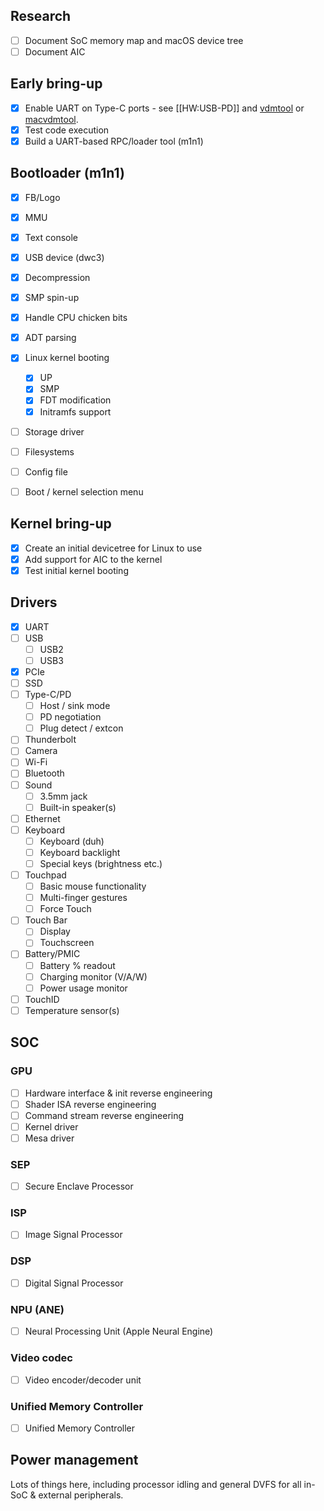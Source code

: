 ## Research
* [ ] Document SoC memory map and macOS device tree
* [ ] Document AIC

## Early bring-up

* [x] Enable UART on Type-C ports - see [[HW:USB-PD]] and [vdmtool](https://github.com/AsahiLinux/vdmtool) or [macvdmtool](https://github.com/AsahiLinux/macvdmtool).
* [x] Test code execution
* [x] Build a UART-based RPC/loader tool (m1n1)

## Bootloader (m1n1)
* [x] FB/Logo
* [x] MMU
* [x] Text console
* [x] USB device (dwc3)
* [x] Decompression
* [x] SMP spin-up
* [x] Handle CPU chicken bits
* [x] ADT parsing
* [x] Linux kernel booting
  * [x] UP
  * [x] SMP
  * [x] FDT modification
  * [x] Initramfs support
* [ ] Storage driver
* [ ] Filesystems
* [ ] Config file
* [ ] Boot / kernel selection menu


## Kernel bring-up

* [x] Create an initial devicetree for Linux to use
* [x] Add support for AIC to the kernel
* [x] Test initial kernel booting

## Drivers
* [x] UART
* [ ] USB
  * [ ] USB2
  * [ ] USB3
* [x] PCIe
* [ ] SSD
* [ ] Type-C/PD
  * [ ] Host / sink mode
  * [ ] PD negotiation
  * [ ] Plug detect / extcon
* [ ] Thunderbolt
* [ ] Camera
* [ ] Wi-Fi
* [ ] Bluetooth
* [ ] Sound
  * [ ] 3.5mm jack
  * [ ] Built-in speaker(s)
* [ ] Ethernet
* [ ] Keyboard
  * [ ] Keyboard (duh)
  * [ ] Keyboard backlight
  * [ ] Special keys (brightness etc.)
* [ ] Touchpad
  * [ ] Basic mouse functionality
  * [ ] Multi-finger gestures
  * [ ] Force Touch
* [ ] Touch Bar
  * [ ] Display
  * [ ] Touchscreen
* [ ] Battery/PMIC
  * [ ] Battery % readout
  * [ ] Charging monitor (V/A/W)
  * [ ] Power usage monitor
* [ ] TouchID
* [ ] Temperature sensor(s)

## SOC
### GPU
* [ ] Hardware interface & init reverse engineering
* [ ] Shader ISA reverse engineering
* [ ] Command stream reverse engineering
* [ ] Kernel driver
* [ ] Mesa driver
### SEP
* [ ] Secure Enclave Processor
### ISP
* [ ] Image Signal Processor
### DSP
* [ ] Digital Signal Processor
### NPU (ANE)
* [ ] Neural Processing Unit (Apple Neural Engine)
### Video codec
* [ ] Video encoder/decoder unit
### Unified Memory Controller
* [ ] Unified Memory Controller

## Power management
Lots of things here, including processor idling and general DVFS for all in-SoC & external peripherals.
